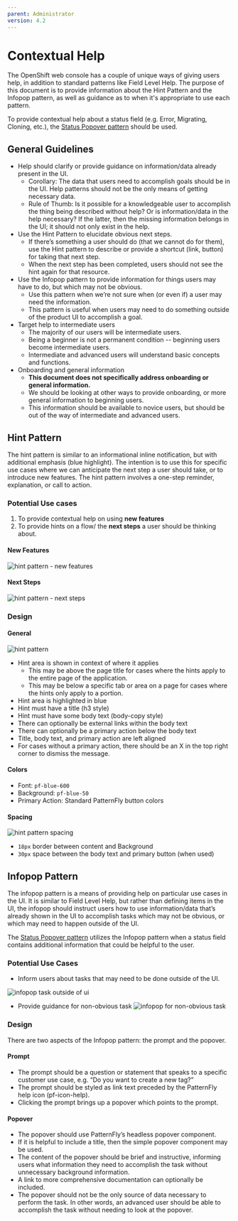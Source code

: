 ```yaml
---
parent: Administrator
version: 4.2
---
```


# Contextual Help
The OpenShift web console has a couple of unique ways of giving users help, in addition to standard patterns like Field Level Help. The purpose of this document is to provide information about the Hint Pattern and the Infopop pattern, as well as guidance as to when it's appropriate to use each pattern.

To provide contextual help about a status field (e.g. Error, Migrating, Cloning, etc.), the [Status Popover pattern](/web-console/4.0-designs/status/status.md#status-popover) should be used.

## General Guidelines
* Help should clarify or provide guidance on information/data already present in the UI.
  * Corollary: The data that users need to accomplish goals should be in the UI. Help patterns should not be the only means of getting necessary data.
  * Rule of Thumb: Is it possible for a knowledgeable user to accomplish the thing being described without help? Or is information/data in the help necessary? If the latter, then the missing information belongs in the UI; it should not only exist in the help.
* Use the Hint Pattern to elucidate obvious next steps.
  * If there’s something a user should do (that we cannot do for them), use the Hint pattern to describe or provide a shortcut (link, button) for taking that next step.
  * When the next step has been completed, users should not see the hint again for that resource.
* Use the Infopop pattern to provide information for things users may have to do, but which may not be obvious.
  * Use this pattern when we’re not sure when (or even if) a user may need the information.
  * This pattern is useful when users may need to do something outside of the product UI to accomplish a goal.
* Target help to intermediate users
  * The majority of our users will be intermediate users.
  * Being a beginner is not a permanent condition -- beginning users become intermediate users.
  * Intermediate and advanced users will understand basic concepts and functions.
* Onboarding and general information
  * **This document does not specifically address onboarding or general information.**
  * We should be looking at other ways to provide onboarding, or more general information to beginning users.
  * This information should be available to novice users, but should be out of the way of intermediate and advanced users.

## Hint Pattern
The hint pattern is similar to an informational inline notification, but with additional emphasis (blue highlight). The intention is to use this for specific use cases where we can anticipate the next step a user should take, or to introduce new features. The hint pattern involves a one-step reminder, explanation, or call to action.

### Potential Use cases
1. To provide contextual help on using **new features**
2. To provide hints on a flow/ the **next steps** a user should be thinking about.

#### New Features
![hint pattern - new features](img/hint-new-features.png)

#### Next Steps
![hint pattern - next steps](img/hint-next-step.png)

### Design
#### General
![hint pattern](img/hint-general.png)
* Hint area is shown in context of where it applies
  * This may be above the page title for cases where the hints apply to the entire page of the application.
  * This may be below a specific tab or area on a page for cases where the hints only apply to a portion.
* Hint area is highlighted in blue
* Hint must have a title (h3 style)
* Hint must have some body text (body-copy style)
* There can optionally be external links within the body text
* There can optionally be a primary action below the body text
* Title, body text, and primary action are left aligned
* For cases without a primary action, there should be an X in the top right corner to dismiss the message.

#### Colors
* Font: `pf-blue-600`
* Background: `pf-blue-50`
* Primary Action: Standard PatternFly button colors

#### Spacing
![hint pattern spacing](img/hint-spacing.png)
* `18px` border between content and Background
* `30px` space between the body text and primary button (when used)

## Infopop Pattern
The infopop pattern is a means of providing help on particular use cases in the UI. It is similar to Field Level Help, but rather than defining items in the UI, the infopop should instruct users how to use information/data that’s already shown in the UI to accomplish tasks which may not be obvious, or which may need to happen outside of the UI.

The [Status Popover pattern](/web-console/4.0-designs/status/status.md#status-popover) utilizes the Infopop pattern when a status field contains additional information that could be helpful to the user.

### Potential Use Cases

* Inform users about tasks that may need to be done outside of the UI.

![infopop task outside of ui](img/infopop-outside-ui.png)

* Provide guidance for non-obvious task
![infopop for non-obvious task](img/infopop-non-obvious.png)

### Design
There are two aspects of the Infopop pattern: the prompt and the popover.

#### Prompt
* The prompt should be a question or statement that speaks to a specific customer use case, e.g. “Do you want to create a new tag?”
* The prompt should be styled as link text preceded by the PatternFly help icon (pf-icon-help).
* Clicking the prompt brings up a popover which points to the prompt.

#### Popover
* The popover should use PatternFly’s headless popover component.
* If it is helpful to include a title, then the simple popover component may be used.
* The content of the popover should be brief and instructive, informing users what information they need to accomplish the task without unnecessary background information.
* A link to more comprehensive documentation can optionally be included.
* The popover should not be the only source of data necessary to perform the task. In other words, an advanced user should be able to accomplish the task without needing to look at the popover.
